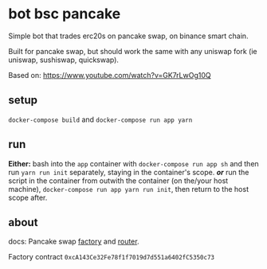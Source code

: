 # bot bsc pancake

Simple bot that trades erc20s on pancake swap, on binance smart chain.

Built for pancake swap, but should work the same with any uniswap fork (ie uniswap, sushiswap, quickswap).

Based on: https://www.youtube.com/watch?v=GK7rLwOg10Q

## setup

`docker-compose build` and `docker-compose run app yarn`

## run

**Either:**
bash into the `app` container with `docker-compose run app sh` and then run `yarn run init` separately, staying in the container's scope.
***or***
run the script in the container from outwith the container (on the/your host machine), `docker-compose run app yarn run init`, then return to the host scope after.

## about

docs: Pancake swap [factory](https://docs.pancakeswap.finance/code/smart-contracts/pancakeswap-exchange/factory-v2) and [router](https://docs.pancakeswap.finance/code/smart-contracts/pancakeswap-exchange/router-v2).

Factory contract `0xcA143Ce32Fe78f1f7019d7d551a6402fC5350c73`

